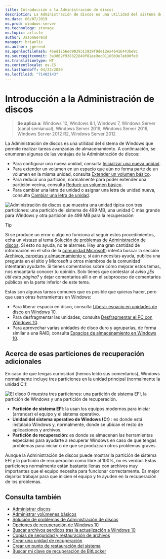 ```yaml
---
title: Introducción a la Administración de discos
description: La Administración de discos es una utilidad del sistema de Windows que permite realizar tareas avanzadas de almacenamiento, como la inicialización de una nueva unidad, la ampliación de volúmenes, la reducción de particiones y el cambio de letras de unidad.
ms.date: 06/07/2019
ms.prod: windows-server
ms.technology: storage
ms.topic: article
author: JasonGerend
manager: brianlic
ms.author: jgerend
ms.openlocfilehash: 46ed1256ed9039311939f9de12ea46416443be9c
ms.sourcegitcommit: 3a3d62f938322849f81ee9ec01186b3e7ab90fe0
ms.translationtype: HT
ms.contentlocale: es-ES
ms.lasthandoff: 04/23/2020
ms.locfileid: "71402143"
---
```

# <a name="overview-of-disk-management"></a>Introducción a la Administración de discos

> **Se aplica a:** Windows 10, Windows 8.1, Windows 7, Windows Server (canal semianual), Windows Server 2019, Windows Server 2016, Windows Server 2012 R2, Windows Server 2012

La Administración de discos es una utilidad del sistema de Windows que permite realizar tareas avanzadas de almacenamiento. A continuación, se enumeran algunas de las ventajas de la Administración de discos:

- Para configurar una nueva unidad, consulta [Inicializar una nueva unidad](initialize-new-disks.md).
- Para extender un volumen en un espacio que aún no forma parte de un volumen en la misma unidad, consulta [Extender un volumen básico](extend-a-basic-volume.md).
- Para reducir una partición, normalmente para poder extender una partición vecina, consulta [Reducir un volumen básico](shrink-a-basic-volume.md).
- Para cambiar una letra de unidad o asignar una letra de unidad nueva, consulta [Cambiar una letra de unidad](change-a-drive-letter.md).

![Administración de discos que muestra una unidad típica con tres particiones: una partición del sistema de 499 MB, una unidad C más grande para Windows y otra partición de 499 MB para la recuperación](media/disk-management.png)

> [!TIP]
>  Si se produce un error o algo no funciona al seguir estos procedimientos, echa un vistazo al tema [Solución de problemas de Administración de discos](troubleshooting-disk-management.md). Si esto no ayuda, no te alarmes. Hay una gran cantidad de información en el sitio de la [comunidad Microsoft](https://answers.microsoft.com/en-us/windows): intenta buscar la sección [Archivos, carpetas y almacenamiento](https://answers.microsoft.com/en-us/windows/forum/windows_10-files?sort=lastreplydate&dir=desc&tab=All&status=all&mod=&modAge=&advFil=&postedAfter=&postedBefore=&threadType=all&isFilterExpanded=true&tm=1514405359639) y, si aún necesitas ayuda, publica una pregunta en el sitio y Microsoft u otros miembros de la comunidad intentarán ayudarte. Si tienes comentarios sobre cómo mejorar estos temas, nos encantaría conocer tu opinión. Solo tienes que contestar al aviso *¿Es útil esta página?* y dejar comentarios allí o en el subproceso de comentarios públicos en la parte inferior de este tema.

Estas son algunas tareas comunes que es posible que quieras hacer, pero que usan otras herramientas en Windows:

- Para liberar espacio en disco, consulta [Liberar espacio en unidades de disco en Windows 10](https://support.microsoft.com/help/12425/windows-10-free-up-drive-space).
- Para desfragmentar las unidades, consulta [Desfragmentar el PC con Windows 10](https://support.microsoft.com/help/4026701/windows-defragment-your-windows-10-pc).
- Para aprovechar varias unidades de disco duro y agruparlas, de forma similar a una RAID, consulta [Espacios de almacenamiento en Windows 10](https://support.microsoft.com/help/12438/windows-10-storage-spaces).

## <a name="about-those-extra-recovery-partitions"></a>Acerca de esas particiones de recuperación adicionales

En caso de que tengas curiosidad (hemos leído sus comentarios), Windows normalmente incluye tres particiones en la unidad principal (normalmente la unidad C:\):

![El disco 0 muestra tres particiones: una partición de sistema EFI, la partición de Windows y una partición de recuperación.](media/windows-partitions.png)

- **Partición de sistema EFI**: la usan los equipos modernos para iniciar (arrancar) el equipo y el sistema operativo.
- **Unidad del sistema operativo de Windows (C:)** : es donde está instalado Windows y, normalmente, donde se ubican el resto de aplicaciones y archivos.
- **Partición de recuperación**: es donde se almacenan las herramientas especiales para ayudarte a recuperar Windows en caso de que tengas problemas para iniciar o de que se produzcan otros problemas graves.

Aunque la Administración de discos puede mostrar la partición de sistema EFI y la partición de recuperación como libre al 100%, no es verdad. Estas particiones normalmente están bastante llenas con archivos muy importantes que el equipo necesita para funcionar correctamente. Es mejor dejarlos trabajar para que inicien el equipo y te ayuden en la recuperación de los problemas.

## <a name="see-also"></a>Consulta también

- [Administrar discos](manage-disks.md)
- [Administrar volúmenes básicos](manage-basic-volumes.md)
- [Solución de problemas de Administración de discos](troubleshooting-disk-management.md)
- [Opciones de recuperación de Windows 10](https://support.microsoft.com/help/12415/windows-10-recovery-options)
- [Buscar archivos perdidos tras la actualización a Windows 10](https://support.microsoft.com/help/12386/windows-10-find-lost-files-after-update)
- [Copias de seguridad y restauración de archivos](https://support.microsoft.com/help/17143/windows-10-back-up-your-files)
- [Crear una unidad de recuperación](https://support.microsoft.com/help/4026852/windows-create-a-recovery-drive)
- [Crear un punto de restauración del sistema](https://support.microsoft.com/help/4027538/windows-create-a-system-restore-point)
- [Buscar mi clave de recuperación de BitLocker](https://support.microsoft.com/help/4026181/windows-find-my-bitlocker-recovery-key)
